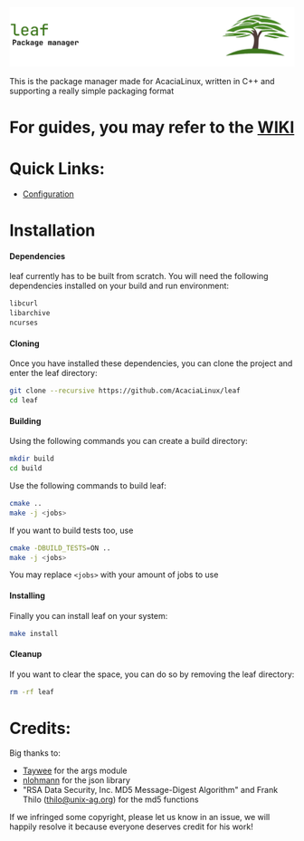 ![Leaf banner](LeafBanner.png)

This is the package manager made for AcaciaLinux, written in C++ and supporting a really simple packaging format

# For guides, you may refer to the [WIKI](https://github.com/AcaciaLinux/leaf/wiki)

# Quick Links:

- [Configuration](https://github.com/AcaciaLinux/leaf/wiki/Configuration)

# Installation

#### Dependencies

leaf currently has to be built from scratch. You will need the following dependencies installed on your build and run environment:

```bash
libcurl
libarchive
ncurses
```

#### Cloning

Once you have installed these dependencies, you can clone the project and enter the leaf directory:

```bash
git clone --recursive https://github.com/AcaciaLinux/leaf
cd leaf
```

#### Building

Using the following commands you can create a build directory:

```bash
mkdir build
cd build
```

Use the following commands to build leaf:

```bash
cmake ..
make -j <jobs>
```

If you want to build tests too, use

```bash
cmake -DBUILD_TESTS=ON ..
make -j <jobs>
```

You may replace `<jobs>` with your amount of jobs to use

#### Installing

Finally you can install leaf on your system:

```bash
make install
```

#### Cleanup

If you want to clear the space, you can do so by removing the leaf directory:

```bash
rm -rf leaf
```

# Credits:
Big thanks to:
- [Taywee](https://github.com/Taywee) for the args module
- [nlohmann](https://github.com/nlohmann) for the json library 
- "RSA Data Security, Inc. MD5 Message-Digest
Algorithm" and Frank Thilo (thilo@unix-ag.org) for the md5 functions

If we infringed some copyright, please let us know in an issue, we will happily resolve it because everyone deserves credit for his work!
